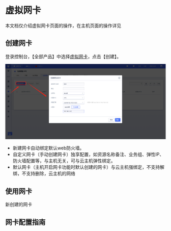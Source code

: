 # 虚拟网卡

本文档仅介绍虚拟网卡页面的操作，在主机页面的操作详见

## 创建网卡

登录控制台，【全部产品】中选择[虚拟网卡](https://console.ucloud.cn/vpc/vnic)，点击【创建】。

![image](/images/guide/uni1.png)

- 新建网卡自动绑定默认web防火墙。
- 自定义网卡（手动创建网卡）独享配置，如资源名称备注、业务组、弹性IP、防火墙配置等，与主机无关，可与云主机弹性绑定。
- 默认网卡（主机开启网卡功能时默认创建的网卡）与云主机强绑定，不支持解绑，不支持删除，云主机的网络

## 使用网卡

新创建的网卡


## 网卡配置指南
